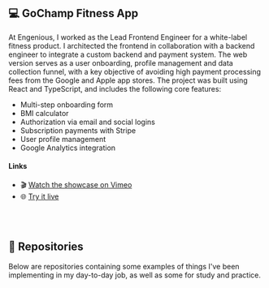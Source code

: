 ## 💻 GoChamp Fitness App
At Engenious, I worked as the Lead Frontend Engineer for a white-label fitness product. I architected the frontend in collaboration with a backend engineer to integrate a custom backend and payment system. The web version serves as a user onboarding, profile management and data collection funnel, with a key objective of avoiding high payment processing fees from the Google and Apple app stores.
The project was built using React and TypeScript, and includes the following core features:
- Multi-step onboarding form
- BMI calculator
- Authorization via email and social logins
- Subscription payments with Stripe
- User profile management
- Google Analytics integration
#### Links
- 🎬 [Watch the showcase on Vimeo](https://vimeo.com/1055877205/7e9e113a9d)  
- 🌐 [Try it live](https://gochamp.fit/)

<br/><br/>

## 🦾 Repositories
Below are repositories containing some examples of things I've been implementing in my day-to-day job, as well as some for study and practice.
